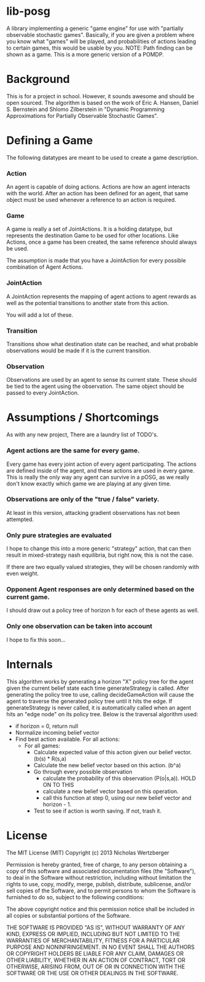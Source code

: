 lib-posg
========

A library implementing a generic "game engine" for use with "partially
observable stochastic games". Basically, if you are given a problem where you
know what "games" will be played, and probabilities of actions leading to
certain games, this would be usable by you.  NOTE: Path finding can be shown
as a game. This is a more generic version of a POMDP.

Background
==========

This is for a project in school. However, it sounds awesome and should be open
sourced.  The algorithm is based on the work of Eric A. Hansen, Daniel S.
Bernstein and Shlomo Zilberstein  in "Dynamic Programming Approximations for
Partially Observable Stochastic Games".

Defining a Game
==========

The following datatypes are meant to be used to create a game description.

### Action

An agent is capable of doing actions. Actions are how an agent interacts
with the world. After an action has been defined for an agent, that same
object must be used whenever a reference to an action is required.

### Game

A game is really a set of JointActions. It is a holding datatype, but
represents the destination Game to be used for other locations. Like
Actions, once a game has been created, the same reference should always
be used.

The assumption is made that you have a JointAction for every possible
combination of Agent Actions.

### JointAction

A JointAction represents the mapping of agent actions to agent rewards
as well as the potential transitions to another state from this action.

You will add a lot of these.

### Transition

Transitions show what destination state can be reached, and what probable
observations would be made if it is the current transition.

### Observation

Observations are used by an agent to sense its current state. These should
be tied to the agent using the observation. The same object should be passed
to every JointAction.

Assumptions / Shortcomings
==========================

As with any new project, There are a laundry list of TODO's.

### Agent actions are the same for every game.

Every game has every joint action of every agent participating. The actions are defined
inside of the agent, and these actions are used in every game.
This is really the only way any agent can survive in a pOSG, as we really don't know
exactly which game we are playing at any given time.

### Observations are only of the "true / false" variety.

At least in this version, attacking gradient observations has not been attempted.

### Only pure strategies are evaluated

I hope to change this into a more generic "strategy" action, that can then result in
mixed-strategy nash equilibria, but right now, this is not the case.

If there are two equally valued strategies, they will be chosen randomly with even weight.

### Opponent Agent responses are only determined based on the current game.

I should draw out a policy tree of horizon h for each of these agents as well.

### Only one observation can be taken into account

I hope to fix this soon...

Internals
=========

This algorithm works by generating a horizon "X" policy tree for the agent given the current
belief state each time generateStrategy is called. After generating the policy tree to use,
calling decideGameAction will cause the agent to traverse the generated policy tree until it hits
the edge. If generateStrategy is never called, it is automatically called when an agent hits an
"edge node" on its policy tree. Below is the traversal algorithm used:

- if horizon = 0, return null
- Normalize incoming belief vector
- Find best action available. For all actions:
    - For all games:
        - Calculate expected value of this action given our belief vector. (b(s) * R(s,a)
        - Calculate the new belief vector based on this action. (b^a)
        - Go through every possible observation
            - calculate the probability of this observation (P(o|s,a)). HOLD ON TO THIS
            - calculate a new belief vector based on this operation.
            - call this function at step 0, using our new belief vector and horizon - 1.
        - Test to see if action is worth saving. If not, trash it.

License
=======

The MIT License (MIT)
Copyright (c) 2013 Nicholas Wertzberger

Permission is hereby granted, free of charge, to any person obtaining a copy of
this software and associated documentation files (the "Software"), to deal in
the Software without restriction, including without limitation the rights to
use, copy, modify, merge, publish, distribute, sublicense, and/or sell copies
of the Software, and to permit persons to whom the Software is furnished to do
so, subject to the following conditions:

The above copyright notice and this permission notice shall be included in all
copies or substantial portions of the Software.

THE SOFTWARE IS PROVIDED "AS IS", WITHOUT WARRANTY OF ANY KIND, EXPRESS OR
IMPLIED, INCLUDING BUT NOT LIMITED TO THE WARRANTIES OF MERCHANTABILITY,
FITNESS FOR A PARTICULAR PURPOSE AND NONINFRINGEMENT. IN NO EVENT SHALL THE
AUTHORS OR COPYRIGHT HOLDERS BE LIABLE FOR ANY CLAIM, DAMAGES OR OTHER
LIABILITY, WHETHER IN AN ACTION OF CONTRACT, TORT OR OTHERWISE, ARISING FROM,
OUT OF OR IN CONNECTION WITH THE SOFTWARE OR THE USE OR OTHER DEALINGS IN THE
SOFTWARE.

